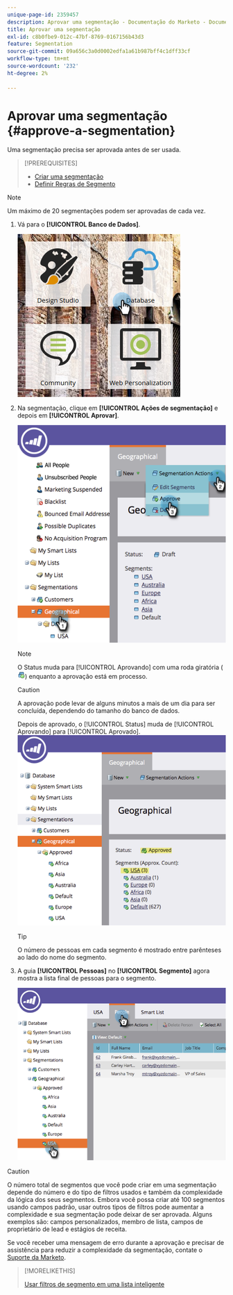 ```yaml
---
unique-page-id: 2359457
description: Aprovar uma segmentação - Documentação do Marketo - Documentação do produto
title: Aprovar uma segmentação
exl-id: c8b0fbe9-012c-47bf-8769-0167156b43d3
feature: Segmentation
source-git-commit: 09a656c3a0d0002edfa1a61b987bff4c1dff33cf
workflow-type: tm+mt
source-wordcount: '232'
ht-degree: 2%

---
```


# Aprovar uma segmentação {#approve-a-segmentation}

Uma segmentação precisa ser aprovada antes de ser usada.

>[!PREREQUISITES]
>
>* [Criar uma segmentação](/help/marketo/product-docs/personalization/segmentation-and-snippets/segmentation/create-a-segmentation.md)
>* [Definir Regras de Segmento](/help/marketo/product-docs/personalization/segmentation-and-snippets/segmentation/define-segment-rules.md)

>[!NOTE]
>
>Um máximo de 20 segmentações podem ser aprovadas de cada vez.

1. Vá para o **[!UICONTROL Banco de Dados]**.

   ![](assets/image2017-3-28-14-3a25-3a49.png)

1. Na segmentação, clique em **[!UICONTROL Ações de segmentação]** e depois em **[!UICONTROL Aprovar]**.

   ![](assets/image2017-3-28-14-3a46-3a22.png)

   >[!NOTE]
   >
   >O Status muda para [!UICONTROL Aprovando] com uma roda giratória ( ![](assets/image2014-9-15-15-3a31-3a43.png)) enquanto a aprovação está em processo.

   >[!CAUTION]
   >
   >A aprovação pode levar de alguns minutos a mais de um dia para ser concluída, dependendo do tamanho do banco de dados.

   Depois de aprovado, o [!UICONTROL Status] muda de [!UICONTROL Aprovando] para [!UICONTROL Aprovado].
   ![](assets/image2017-3-28-14-3a46-3a44.png)

   >[!TIP]
   >
   >O número de pessoas em cada segmento é mostrado entre parênteses ao lado do nome do segmento.

1. A guia **[!UICONTROL Pessoas]** no **[!UICONTROL Segmento]** agora mostra a lista final de pessoas para o segmento.

   ![](assets/image2017-3-28-14-3a47-3a10.png)

>[!CAUTION]
>
>O número total de segmentos que você pode criar em uma segmentação depende do número e do tipo de filtros usados e também da complexidade da lógica dos seus segmentos. Embora você possa criar até 100 segmentos usando campos padrão, usar outros tipos de filtros pode aumentar a complexidade e sua segmentação pode deixar de ser aprovada. Alguns exemplos são: campos personalizados, membro de lista, campos de proprietário de lead e estágios de receita.
>
>Se você receber uma mensagem de erro durante a aprovação e precisar de assistência para reduzir a complexidade da segmentação, contate o [Suporte da Marketo](https://nation.marketo.com/t5/Support/ct-p/Support).

>[!MORELIKETHIS]
>
>[Usar filtros de segmento em uma lista inteligente](/help/marketo/product-docs/personalization/segmentation-and-snippets/segmentation/use-segment-filters-in-a-smart-list.md)
